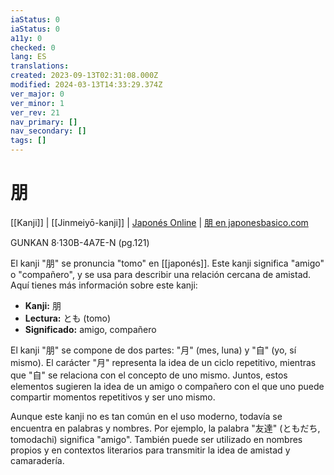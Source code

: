 ```yaml
---
iaStatus: 0
iaStatus: 0
a11y: 0
checked: 0
lang: ES
translations: 
created: 2023-09-13T02:31:08.000Z
modified: 2024-03-13T14:33:29.374Z
ver_major: 0
ver_minor: 1
ver_rev: 21
nav_primary: []
nav_secondary: []
tags: []
---
```

# 朋

[[Kanji]] | [[Jinmeiyō-kanji]] | [Japonés Online](http://japonesonline.com/kanjis/busqueda/?s=%E6%9C%8B&x=0&y=0) | [朋 en japonesbasico.com](https://japonesbasico.com/kanji/%E6%9C%8B)

GUNKAN 8·130B-4A7E-N (pg.121)

El kanji "朋" se pronuncia "tomo" en [[japonés]]. Este kanji significa "amigo" o "compañero", y se usa para describir una relación cercana de amistad. Aquí tienes más información sobre este kanji:

- **Kanji:** 朋
- **Lectura:** とも (tomo)
- **Significado:** amigo, compañero

El kanji "朋" se compone de dos partes: "月" (mes, luna) y "自" (yo, sí mismo). El carácter "月" representa la idea de un ciclo repetitivo, mientras que "自" se relaciona con el concepto de uno mismo. Juntos, estos elementos sugieren la idea de un amigo o compañero con el que uno puede compartir momentos repetitivos y ser uno mismo.

Aunque este kanji no es tan común en el uso moderno, todavía se encuentra en palabras y nombres. Por ejemplo, la palabra "友達" (ともだち, tomodachi) significa "amigo". También puede ser utilizado en nombres propios y en contextos literarios para transmitir la idea de amistad y camaradería.